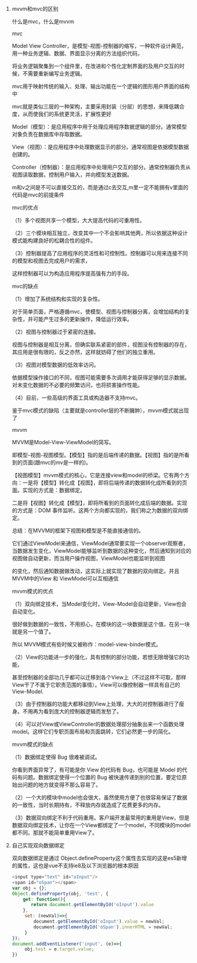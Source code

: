 1. mvvm和mvc的区别

    什么是mvc，什么是mvvm

    mvc

    Model View Controller，是模型-视图-控制器的缩写，一种软件设计典范，用一种业务逻辑、数据、界面显示分离的方法组织代码，
    
    将业务逻辑聚集到一个组件里，在改进和个性化定制界面的及用户交互的时候，不需要重新编写业务逻辑。
    
    mvc用于映射传统的输入、处理、输出功能在一个逻辑的图形用户界面的结构中

    mvc就是类似三层的一种架构，主要采用封装（分层）的思想，来降低耦合度，从而使我们的系统更灵活，扩展性更好

    Model（模型）：是应用程序中用于处理应用程序数据逻辑的部分。通常模型对象负责在数据库中存取数据。

    View（视图）：是应用程序中处理数据显示的部分。通常视图是依据模型数据创建的。

    Controller（控制器）：是应用程序中处理用户交互的部分。通常控制器负责从视图读取数据，控制用户输入，并向模型发送数据。

    m和v之间是不可以直接交互的，而是通过c去交互,m里一定不能拥有v里面的代码是mvc的前提条件

    mvc的优点

    （1）多个视图共享一个模型，大大提高代码的可重用性。

    （2）三个模块相互独立，改变其中一个不会影响其他两，所以依据这种设计模式能构建良好的松耦合性的组件。

    （3）控制器提高了应用程序的灵活性和可控制性。控制器可以用来连接不同的模型和视图去完成用户的需求，

    这样控制器可以为构造应用程序提高强有力的手段。

    mvc的缺点

    （1）增加了系统结构和实现的复杂性。
    
    对于简单页面，严格遵循mvc，使模型、视图与控制器分离，会增加结构的复杂性，并可能产生过多的更新操作，降低运行效率。


    （2）视图与控制器过于紧密的连接。

    视图与控制器是相互分离，但确实联系紧密的部件，视图没有控制器的存在，其应用是很有限的，反之亦然，这样就妨碍了他们的独立重用。


    （3）视图对模型数据的低效率访问。

    依据模型操作接口的不同，视图可能需要多次调用才能获得足够的显示数据。对未变化数据的不必要的频繁访问，也将损害操作性能。


    （4）目前，一些高级的界面工具或构造器不支持mvc。

    鉴于mvc模式的缺陷（主要就是controller层的不断臃肿），mvvm模式就出现了

    mvvm

    MVVM是Model-View-ViewModel的简写。

    即模型-视图-视图模型。【模型】指的是后端传递的数据。【视图】指的是所看到的页面(跟mvc的mv是一样的)。

    【视图模型】mvvm模式的核心，它是连接view和model的桥梁。它有两个方向：一是将【模型】转化成【视图】，即将后端传递的数据转化成所看到的页面。实现的方式是：数据绑定。
        
    二是将【视图】转化成【模型】，即将所看到的页面转化成后端的数据。实现的方式是：DOM 事件监听。这两个方向都实现的，我们称之为数据的双向绑定。
        
    总结：在MVVM的框架下视图和模型是不能直接通信的。
        
    它们通过ViewModel来通信，ViewModel通常要实现一个observer观察者，当数据发生变化，ViewModel能够监听到数据的这种变化，然后通知到对应的视图做自动更新，而当用户操作视图，ViewModel也能监听到视图
        
    的变化，然后通知数据做改动，这实际上就实现了数据的双向绑定。并且MVVM中的View 和 ViewModel可以互相通信

    mvvm模式的优点

    （1）双向绑定技术，当Model变化时，View-Model会自动更新，View也会自动变化。
        
    很好做到数据的一致性，不用担心，在模块的这一块数据是这个值，在另一块就是另一个值了。
        
    所以 MVVM模式有些时候又被称作：model-view-binder模式。

    （2）View的功能进一步的强化，具有控制的部分功能，若想无限增强它的功能，
    
    甚至控制器的全部功几乎都可以迁移到各个View上（不过这样不可取，那样View干了不属于它职责范围的事情）。View可以像控制器一样具有自己的View-Model.

    （3）由于控制器的功能大都移动到View上处理，大大的对控制器进行了瘦身。不用再为看到庞大的控制器逻辑而发愁了。

    （4）可以对View或ViewController的数据处理部分抽象出来一个函数处理model。这样它们专职页面布局和页面跳转，它们必然更一步的简化。

    mvvm模式的缺点

    （1）数据绑定使得 Bug 很难被调试。
    
    你看到界面异常了，有可能是你 View 的代码有 Bug，也可能是 Model 的代码有问题。数据绑定使得一个位置的 Bug 被快速传递到别的位置，要定位原始出问题的地方就变得不那么容易了。

    （2）一个大的模块中model也会很大，虽然使用方便了也很容易保证了数据的一致性，当时长期持有，不释放内存就造成了花费更多的内存。

    （3）数据双向绑定不利于代码重用。客户端开发最常用的重用是View，但是数据双向绑定技术，让你在一个View都绑定了一个model，不同模块的model都不同。那就不能简单重用View了。 


 2. 自己实现双向数据绑定

    双向数据绑定是通过 Object.defineProperty这个属性去实现的这是es5新增的属性，这也是vue不支持ie8及以下浏览器的根本原因

     ```js
    <input type="text" id="oInput"/>
    <span id="oSpan"></span>
    var obj = {};
    Object.defineProperty(obj, 'test', {
         get: function(){
            return document.getElementById('oInput').value
         },
        　set: (newVal)=>{
        　　　document.getElementById('oInput').value = newVal;
        　　　document.getElementById('oSpan').innerHTML = newVal;
        　}
     });
    document.addEventListener('input', (e)=>{
        　obj.test = e.target.value;
    })
    ```